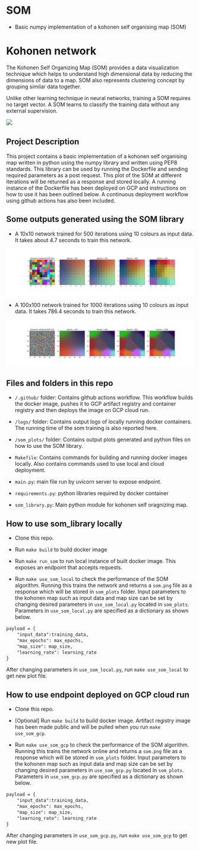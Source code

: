# SOM
- Basic numpy implementation of a kohonen self organising map (SOM)

# Kohonen network
The Kohonen Self Organizing Map (SOM) provides a data visualization technique which helps to understand high dimensional data by reducing the dimensions of data to a map. SOM also represents clustering concept by grouping similar data together.

Unlike other learning technique in neural networks, training a SOM requires no target vector. A SOM learns to classify the training data without any external supervision.

<img src="http://www.pitt.edu/~is2470pb/Spring05/FinalProjects/Group1a/tutorial/kohonen1.gif" />

## Project Description
This project contains a basic implementation of a kohonen self organising map written in python using the numpy library and written using PEP8 standards. This library can be used by running the Dockerfile  and sending required parameters as a post request. This plot of the SOM at different iterations will be returned as a response and stored locally. A running instance of the Dockerfile has been deployed on GCP and instructions on how to use it has been outlined below. A continuous deployment workflow using github actions has also been included. 

## Some  outputs generated using the SOM library
- A 10x10 network trained for 500 iterations using 10 colours as input data. It takes about 4.7 seconds to train this network.

![10x10_500](examples/10x10_500.png)

- A 100x100 network trained for 1000 iterations using 10 colours as input data. It takes 786.4 seconds to train this network.

![10x10_500](examples/100x100_1000.png)



## Files and folders in this repo
- `/.github/` folder: Contains github actions workflow. This workflow builds the docker image, pushes it to GCP artifact registry and container registry and then deploys the image on GCP cloud run. 

- `/logs/` folder: Contains output logs of locally running docker containers. The running time of the som training is also reported here. 

- `/som_plots/` folder: Contains output plots generated and python files on how to use the SOM library. 

- `Makefile`: Contains commands for building and running docker images locally. Also contains commands used to use local and cloud deployment. 

- `main.py`: main file run by uvicorn server to expose endpoint. 

- `requirements.py`: python libraries required by docker container

- `som_library.py`: Main python module for kohonen self oragnizing map. 

## How to use som_library locally 

- Clone this repo. 

- Run `make build` to build docker image

- Run `make run_som` to run local instance of built docker image. This exposes an endpoint that accepts requests.

- Run `make use_som_local` to check the performance of the SOM algorithm. Running this trains the network and returns a  `som.png` file as a response which will be stored in `som_plots` folder. Input parameters to the kohonen map  such as input data and map size can be set by changing desired parameters in `use_som_local.py` located in  `som_plots`. 
Parameters in `use_som_local.py` are specified as a dictionary as shown below. 

```
payload = {
    "input_data":training_data,
    "max_epochs": max_epochs,
    "map_size": map_size,
    "learning_rate": learning_rate
}
```
After changing parameters in `use_som_local.py`, run `make use_som_local` to get new plot file. 


## How to use endpoint deployed on GCP cloud run 

- Clone this repo. 

- [Optional] Run `make build` to build docker image. Artifact registry image has been made public and will be pulled when you run `make use_som_gcp`.

- Run `make use_som_gcp` to check the performance of the SOM algorithm. Running this trains the network online and returns a `som.png` file as a response which will be stored in `som_plots` folder. Input parameters to the kohonen map  such as input data and map size can be set by changing desired parameters in `use_som_gcp.py` located in  `som_plots`. Parameters in `use_som_gcp.py` are specified as a dictionary as shown below. 
```
payload = {
    "input_data":training_data,
    "max_epochs": max_epochs,
    "map_size": map_size,
    "learning_rate": learning_rate
}
```

 After changing parameters in `use_som_gcp.py`, run `make use_som_gcp` to get new plot file. 

